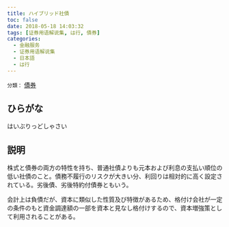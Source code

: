 ```yaml
---
title: ハイブリッド社債
toc: false
date: 2018-05-18 14:03:32
tags: [证券用语解说集, は行, 債券]
categories:
  - 金融服务
  - 证券用语解说集
  - 日本語
  - は行
---
```


`分類：` [債券](/tags/債券/)

## ひらがな

はいぶりっどしゃさい

## 説明

株式と債券の両方の特性を持ち、普通社債よりも元本および利息の支払い順位の低い社債のこと。債務不履行のリスクが大きい分、利回りは相対的に高く設定されている。劣後債、劣後特約付債券ともいう。

会計上は負債だが、資本に類似した性質及び特徴があるため、格付け会社が一定の条件のもと資金調達額の一部を資本と見なし格付けするので、資本増強策として利用されることがある。
